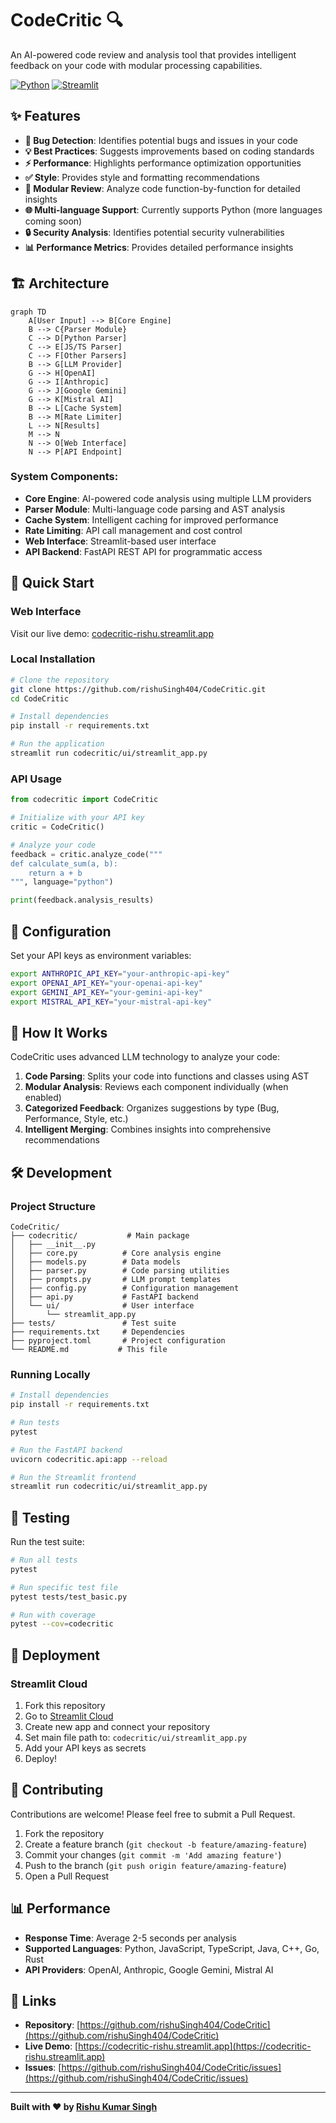 # CodeCritic 🔍

An AI-powered code review and analysis tool that provides intelligent feedback on your code with modular processing capabilities.

[![Python](https://img.shields.io/badge/Python-3.10+-blue.svg)](https://python.org)
[![Streamlit](https://img.shields.io/badge/Streamlit-Web%20App-red.svg)](https://streamlit.io)

## ✨ Features

- **🐞 Bug Detection**: Identifies potential bugs and issues in your code
- **💡 Best Practices**: Suggests improvements based on coding standards
- **⚡ Performance**: Highlights performance optimization opportunities
- **✅ Style**: Provides style and formatting recommendations
- **🔧 Modular Review**: Analyze code function-by-function for detailed insights
- **🌐 Multi-language Support**: Currently supports Python (more languages coming soon)
- **🔒 Security Analysis**: Identifies potential security vulnerabilities
- **📊 Performance Metrics**: Provides detailed performance insights

## 🏗️ Architecture

```mermaid
graph TD
    A[User Input] --> B[Core Engine]
    B --> C{Parser Module}
    C --> D[Python Parser]
    C --> E[JS/TS Parser]
    C --> F[Other Parsers]
    B --> G[LLM Provider]
    G --> H[OpenAI]
    G --> I[Anthropic]
    G --> J[Google Gemini]
    G --> K[Mistral AI]
    B --> L[Cache System]
    B --> M[Rate Limiter]
    L --> N[Results]
    M --> N
    N --> O[Web Interface]
    N --> P[API Endpoint]
```

### System Components:
- **Core Engine**: AI-powered code analysis using multiple LLM providers
- **Parser Module**: Multi-language code parsing and AST analysis
- **Cache System**: Intelligent caching for improved performance
- **Rate Limiting**: API call management and cost control
- **Web Interface**: Streamlit-based user interface
- **API Backend**: FastAPI REST API for programmatic access

## 🚀 Quick Start

### Web Interface
Visit our live demo: [codecritic-rishu.streamlit.app](https://codecritic-rishu.streamlit.app)

### Local Installation
```bash
# Clone the repository
git clone https://github.com/rishuSingh404/CodeCritic.git
cd CodeCritic

# Install dependencies
pip install -r requirements.txt

# Run the application
streamlit run codecritic/ui/streamlit_app.py
```

### API Usage
```python
from codecritic import CodeCritic

# Initialize with your API key
critic = CodeCritic()

# Analyze your code
feedback = critic.analyze_code("""
def calculate_sum(a, b):
    return a + b
""", language="python")

print(feedback.analysis_results)
```

## 🔧 Configuration

Set your API keys as environment variables:
```bash
export ANTHROPIC_API_KEY="your-anthropic-api-key"
export OPENAI_API_KEY="your-openai-api-key"
export GEMINI_API_KEY="your-gemini-api-key"
export MISTRAL_API_KEY="your-mistral-api-key"
```

## 🧠 How It Works

CodeCritic uses advanced LLM technology to analyze your code:

1. **Code Parsing**: Splits your code into functions and classes using AST
2. **Modular Analysis**: Reviews each component individually (when enabled)
3. **Categorized Feedback**: Organizes suggestions by type (Bug, Performance, Style, etc.)
4. **Intelligent Merging**: Combines insights into comprehensive recommendations

## 🛠️ Development

### Project Structure
```
CodeCritic/
├── codecritic/           # Main package
│   ├── __init__.py
│   ├── core.py          # Core analysis engine
│   ├── models.py        # Data models
│   ├── parser.py        # Code parsing utilities
│   ├── prompts.py       # LLM prompt templates
│   ├── config.py        # Configuration management
│   ├── api.py           # FastAPI backend
│   └── ui/              # User interface
│       └── streamlit_app.py
├── tests/               # Test suite
├── requirements.txt     # Dependencies
├── pyproject.toml       # Project configuration
└── README.md           # This file
```

### Running Locally
```bash
# Install dependencies
pip install -r requirements.txt

# Run tests
pytest

# Run the FastAPI backend
uvicorn codecritic.api:app --reload

# Run the Streamlit frontend
streamlit run codecritic/ui/streamlit_app.py
```

## 🧪 Testing

Run the test suite:
```bash
# Run all tests
pytest

# Run specific test file
pytest tests/test_basic.py

# Run with coverage
pytest --cov=codecritic
```

## 🚀 Deployment

### Streamlit Cloud
1. Fork this repository
2. Go to [Streamlit Cloud](https://streamlit.io/cloud)
3. Create new app and connect your repository
4. Set main file path to: `codecritic/ui/streamlit_app.py`
5. Add your API keys as secrets
6. Deploy!


## 🤝 Contributing

Contributions are welcome! Please feel free to submit a Pull Request.

1. Fork the repository
2. Create a feature branch (`git checkout -b feature/amazing-feature`)
3. Commit your changes (`git commit -m 'Add amazing feature'`)
4. Push to the branch (`git push origin feature/amazing-feature`)
5. Open a Pull Request

## 📊 Performance

- **Response Time**: Average 2-5 seconds per analysis
- **Supported Languages**: Python, JavaScript, TypeScript, Java, C++, Go, Rust
- **API Providers**: OpenAI, Anthropic, Google Gemini, Mistral AI

## 🔗 Links

- **Repository**: [https://github.com/rishuSingh404/CodeCritic](https://github.com/rishuSingh404/CodeCritic)
- **Live Demo**: [https://codecritic-rishu.streamlit.app](https://codecritic-rishu.streamlit.app)
- **Issues**: [https://github.com/rishuSingh404/CodeCritic/issues](https://github.com/rishuSingh404/CodeCritic/issues)

---

**Built with ❤️ by [Rishu Kumar Singh](https://github.com/rishuSingh404)**
